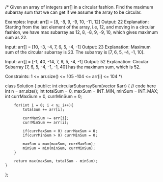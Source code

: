 /*
Given an array of integers arr[] in a circular fashion. Find the maximum subarray sum that we can get if we assume the array to be circular.

Examples:
Input: arr[] = [8, -8, 9, -9, 10, -11, 12]
Output: 22
Explanation: Starting from the last element of the array, i.e, 12, and moving in a circular fashion, we have max subarray as 12, 8, -8, 9, -9, 10, which gives maximum sum as 22.

Input: arr[] = [10, -3, -4, 7, 6, 5, -4, -1]
Output: 23
Explanation: Maximum sum of the circular subarray is 23. The subarray is [7, 6, 5, -4, -1, 10].

Input: arr[] = [-1, 40, -14, 7, 6, 5, -4, -1] 
Output: 52
Explanation: Circular Subarray [7, 6, 5, -4, -1, -1, 40] has the maximum sum, which is 52.

Constraints:
1 <= arr.size() <= 105
-104 <= arr[i] <= 104
*/

class Solution {
  public:
    int circularSubarraySum(vector<int> &arr) {
        // code here
        int n = arr.size();
        int totalSum = 0, maxSum = INT_MIN, minSum = INT_MAX;
        int currMaxSum = 0, currMinSum = 0;
        
        for(int i = 0; i < n; i++){
            totalSum += arr[i];
            
            currMaxSum += arr[i];
            currMinSum += arr[i];
            
            if(currMaxSum < 0) currMaxSum = 0;
            if(currMinSum > 0) currMinSum = 0;
            
            maxSum = max(maxSum, currMaxSum);
            minSum = min(minSum, currMinSum);
        }
        
        return max(maxSum, totalSum - minSum);
    }
};